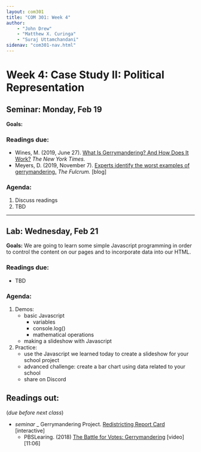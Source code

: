 ```yaml
---
layout: com301
title: "COM 301: Week 4"
author:
    - "John Drew"
    - "Matthew X. Curinga"
    - "Suraj Uttamchandani"
sidenav: "com301-nav.html"
---
```


Week 4: Case Study II: Political Representation
===============================================


<h2><i class="bi bi-book text-primary"></i> Seminar: Monday, Feb 19</h2>

**Goals:**


### Readings due:
- Wines, M. (2019, June 27). [What Is Gerrymandering? And How Does It Work?](https://www.nytimes.com/2019/06/27/us/gerrymander-explainer.html) _The New York Times._ 
- Meyers, D. (2019, November 7). [Experts identify the worst examples of gerrymandering.](https://thefulcrum.us/worst-gerrymandering-districts-example) _The Fulcrum._ [blog]

### Agenda:
1. Discuss readings
2. TBD

- - - -

<h2><i class="bi bi-filetype-html text-primary"></i> Lab: Wednesday, Feb 21</h2>

**Goals:** We are going to learn some simple Javascript programming in order to control the content on our pages and to incorporate data into our HTML.

### Readings due:

- TBD


### Agenda:
1. Demos:
    - basic Javascript
        - variables
        - console.log()
        - mathematical operations
    - making a slideshow with Javascript
2. Practice:
    - use the Javascript we learned today to create a slideshow for your school project
    - advanced challenge: create a bar chart using data related to your school
    - share on Discord


Readings out:
-------------
(_due before next class_)

- _seminar_
    _ Gerrymandering Project. [Redistricting Report Card](https://gerrymander.princeton.edu/redistricting-report-card/) [interactive]
    - PBSLearing. (2018) [The Battle for Votes: Gerrymandering](https://ny.pbslearningmedia.org/resource/the-battle-for-votes-gerrymandering-video/retro-report/) [video][11:06]
